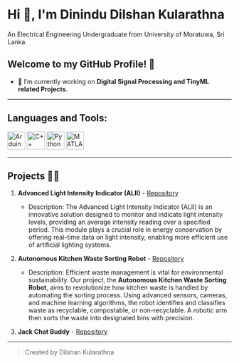 # Hi 👋, I'm Dinindu Dilshan Kularathna

An Electrical Engineering Undergraduate from University of Moratuwa, Sri Lanka.

## Welcome to my GitHub Profile! 🚀

- 🔭 I’m currently working on **Digital Signal Processing and TinyML related Projects**.


---

## Languages and Tools:

<p>
<img src="https://img.icons8.com/color/48/000000/arduino.png" alt="Arduino" width="40" height="40"/>
<img src="https://img.icons8.com/color/48/000000/c-plus-plus-logo.png" alt="C++" width="40" height="40"/>
<img src="https://img.icons8.com/color/48/000000/python.png" alt="Python" width="40" height="40"/>
<img src="https://upload.wikimedia.org/wikipedia/commons/2/21/Matlab_Logo.png" alt="MATLAB" width="40" height="40"/>
</p>

---

## Projects 👨‍💻

1. **Advanced Light Intensity Indicator (ALII)** - [Repository](https://github.com/DilshanKularathna/Advanced-Light-Intensity-Indicator-ALII-)
   - Description: The Advanced Light Intensity Indicator (ALII) is an innovative solution designed to monitor and indicate light intensity levels, providing an average intensity reading over a specified period. This module plays a crucial role in energy conservation by offering real-time data on light intensity, enabling more efficient use of artificial lighting systems.

2. **Autonomous Kitchen Waste Sorting Robot** - [Repository](https://github.com/DilshanKularathna/Autonomous-Kitchen-Waste-Sorting-Robots)
   - Description: Efficient waste management is vital for environmental sustainability. Our project, the **Autonomous Kitchen Waste Sorting Robot**, aims to revolutionize how kitchen waste is handled by automating the sorting process. Using advanced sensors, cameras, and machine learning algorithms, the robot identifies and classifies waste as recyclable, compostable, or non-recyclable. A robotic arm then sorts the waste into designated bins with precision.

3. **Jack Chat Buddy** - [Repository](https://github.com/DilshanKularathna/jac-chat-buddy)

---

> Created by Dilshan Kularathna
